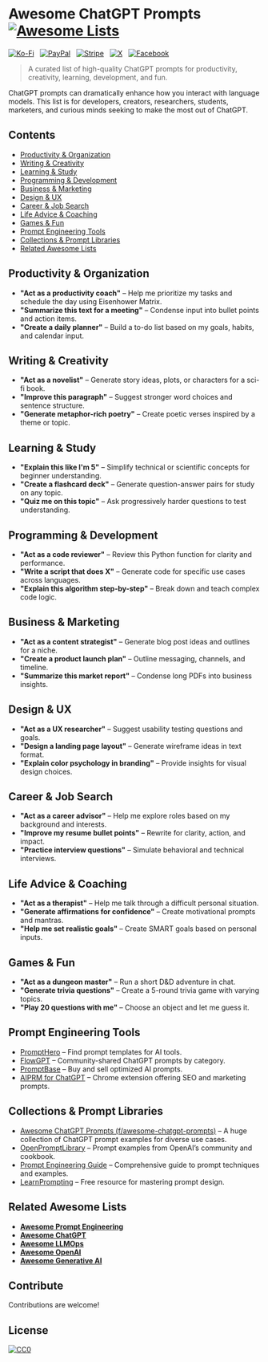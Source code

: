 # Awesome ChatGPT Prompts [![Awesome Lists](https://srv-cdn.himpfen.io/badges/awesome-lists/awesomelists-flat.svg)](https://github.com/awesomelistsio/awesome)

[![Ko-Fi](https://srv-cdn.himpfen.io/badges/kofi/kofi-flat.svg)](https://ko-fi.com/awesomelists) &nbsp; [![PayPal](https://srv-cdn.himpfen.io/badges/paypal/paypal-flat.svg)](https://www.paypal.com/donate/?hosted_button_id=3LLKRXJU44EJJ) &nbsp; [![Stripe](https://srv-cdn.himpfen.io/badges/stripe/stripe-flat.svg)](https://tinyurl.com/e8ymxdw3) &nbsp; [![X](https://srv-cdn.himpfen.io/badges/twitter/twitter-flat.svg)](https://x.com/ListsAwesome) &nbsp; [![Facebook](https://srv-cdn.himpfen.io/badges/facebook-pages/facebook-pages-flat.svg)](https://www.facebook.com/awesomelists)

> A curated list of high-quality ChatGPT prompts for productivity, creativity, learning, development, and fun.

ChatGPT prompts can dramatically enhance how you interact with language models. This list is for developers, creators, researchers, students, marketers, and curious minds seeking to make the most out of ChatGPT.

## Contents

- [Productivity & Organization](#productivity--organization)
- [Writing & Creativity](#writing--creativity)
- [Learning & Study](#learning--study)
- [Programming & Development](#programming--development)
- [Business & Marketing](#business--marketing)
- [Design & UX](#design--ux)
- [Career & Job Search](#career--job-search)
- [Life Advice & Coaching](#life-advice--coaching)
- [Games & Fun](#games--fun)
- [Prompt Engineering Tools](#prompt-engineering-tools)
- [Collections & Prompt Libraries](#collections--prompt-libraries)
- [Related Awesome Lists](#related-awesome-lists)

## Productivity & Organization

- **"Act as a productivity coach"** – Help me prioritize my tasks and schedule the day using Eisenhower Matrix.
- **"Summarize this text for a meeting"** – Condense input into bullet points and action items.
- **"Create a daily planner"** – Build a to-do list based on my goals, habits, and calendar input.

## Writing & Creativity

- **"Act as a novelist"** – Generate story ideas, plots, or characters for a sci-fi book.
- **"Improve this paragraph"** – Suggest stronger word choices and sentence structure.
- **"Generate metaphor-rich poetry"** – Create poetic verses inspired by a theme or topic.

## Learning & Study

- **"Explain this like I'm 5"** – Simplify technical or scientific concepts for beginner understanding.
- **"Create a flashcard deck"** – Generate question-answer pairs for study on any topic.
- **"Quiz me on this topic"** – Ask progressively harder questions to test understanding.

## Programming & Development

- **"Act as a code reviewer"** – Review this Python function for clarity and performance.
- **"Write a script that does X"** – Generate code for specific use cases across languages.
- **"Explain this algorithm step-by-step"** – Break down and teach complex code logic.

## Business & Marketing

- **"Act as a content strategist"** – Generate blog post ideas and outlines for a niche.
- **"Create a product launch plan"** – Outline messaging, channels, and timeline.
- **"Summarize this market report"** – Condense long PDFs into business insights.

## Design & UX

- **"Act as a UX researcher"** – Suggest usability testing questions and goals.
- **"Design a landing page layout"** – Generate wireframe ideas in text format.
- **"Explain color psychology in branding"** – Provide insights for visual design choices.

## Career & Job Search

- **"Act as a career advisor"** – Help me explore roles based on my background and interests.
- **"Improve my resume bullet points"** – Rewrite for clarity, action, and impact.
- **"Practice interview questions"** – Simulate behavioral and technical interviews.

## Life Advice & Coaching

- **"Act as a therapist"** – Help me talk through a difficult personal situation.
- **"Generate affirmations for confidence"** – Create motivational prompts and mantras.
- **"Help me set realistic goals"** – Create SMART goals based on personal inputs.

## Games & Fun

- **"Act as a dungeon master"** – Run a short D&D adventure in chat.
- **"Generate trivia questions"** – Create a 5-round trivia game with varying topics.
- **"Play 20 questions with me"** – Choose an object and let me guess it.

## Prompt Engineering Tools

- [PromptHero](https://prompthero.com/) – Find prompt templates for AI tools.
- [FlowGPT](https://flowgpt.com/) – Community-shared ChatGPT prompts by category.
- [PromptBase](https://promptbase.com/) – Buy and sell optimized AI prompts.
- [AIPRM for ChatGPT](https://www.aiprm.com/) – Chrome extension offering SEO and marketing prompts.

## Collections & Prompt Libraries

- [Awesome ChatGPT Prompts (f/awesome-chatgpt-prompts)](https://github.com/f/awesome-chatgpt-prompts) – A huge collection of ChatGPT prompt examples for diverse use cases.
- [OpenPromptLibrary](https://github.com/openai/openai-cookbook/blob/main/examples/OpenPromptLibrary.md) – Prompt examples from OpenAI’s community and cookbook.
- [Prompt Engineering Guide](https://github.com/dair-ai/Prompt-Engineering-Guide) – Comprehensive guide to prompt techniques and examples.
- [LearnPrompting](https://learnprompting.org/) – Free resource for mastering prompt design.

## Related Awesome Lists

- **[Awesome Prompt Engineering](https://github.com/awesomelistsio/awesome-prompt-engineering)**
- **[Awesome ChatGPT](https://github.com/awesomelistsio/awesome-chatgpt)**
- **[Awesome LLMOps](https://github.com/awesomelistsio/awesome-llmops)**
- **[Awesome OpenAI](https://github.com/awesomelistsio/awesome-openai)**
- **[Awesome Generative AI](https://github.com/awesomelistsio/awesome-generative-ai)**

## Contribute

Contributions are welcome!

## License

[![CC0](https://mirrors.creativecommons.org/presskit/buttons/88x31/svg/by-sa.svg)](http://creativecommons.org/licenses/by-sa/4.0/)
